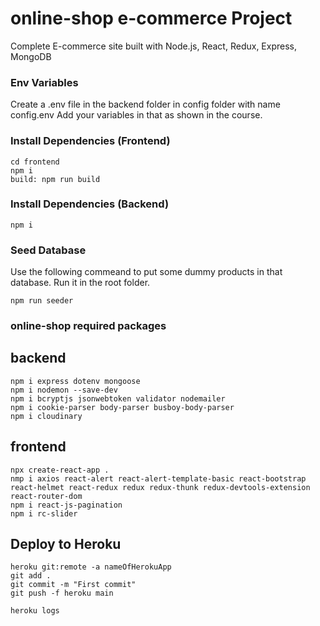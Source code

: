 # online-shop e-commerce Project

Complete E-commerce site built with Node.js, React, Redux, Express, MongoDB

### Env Variables

Create a .env file in the backend folder in config folder with name config.env
Add your variables in that as shown in the course.

### Install Dependencies (Frontend)

```
cd frontend
npm i
build: npm run build
```

### Install Dependencies (Backend)

```
npm i
```

### Seed Database

Use the following commeand to put some dummy products in that database.
Run it in the root folder.

```
npm run seeder
```

### online-shop required packages

## backend

```
npm i express dotenv mongoose
npm i nodemon --save-dev
npm i bcryptjs jsonwebtoken validator nodemailer
npm i cookie-parser body-parser busboy-body-parser
npm i cloudinary
```

## frontend

```
npx create-react-app .
nmp i axios react-alert react-alert-template-basic react-bootstrap react-helmet react-redux redux redux-thunk redux-devtools-extension react-router-dom
npm i react-js-pagination
npm i rc-slider

```

## Deploy to Heroku
```
heroku git:remote -a nameOfHerokuApp
git add .
git commit -m "First commit"
git push -f heroku main

heroku logs
```
